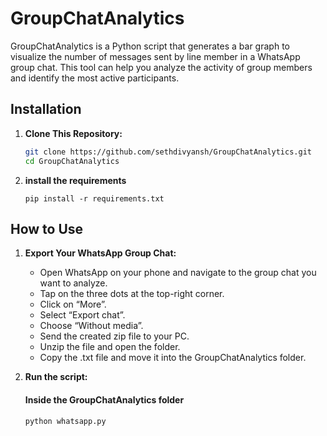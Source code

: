 # GroupChatAnalytics

GroupChatAnalytics is a Python script that generates a bar graph to visualize the number of messages sent by line member in a WhatsApp group chat. This tool can help you analyze the activity of group members and identify the most active participants.

## Installation

1. **Clone This Repository:**

   ```bash
   git clone https://github.com/sethdivyansh/GroupChatAnalytics.git
   cd GroupChatAnalytics

   ```

2. **install the requirements**
   ```
   pip install -r requirements.txt
   ```

## How to Use

1. **Export Your WhatsApp Group Chat:**

   - Open WhatsApp on your phone and navigate to the group chat you want to analyze.
   - Tap on the three dots at the top-right corner.
   - Click on “More”.
   - Select “Export chat”.
   - Choose “Without media”.
   - Send the created zip file to your PC.
   - Unzip the file and open the folder.
   - Copy the .txt file and move it into the GroupChatAnalytics folder.

2. **Run the script:**

   #### Inside the GroupChatAnalytics folder

   ```bash
   python whatsapp.py
   ```
